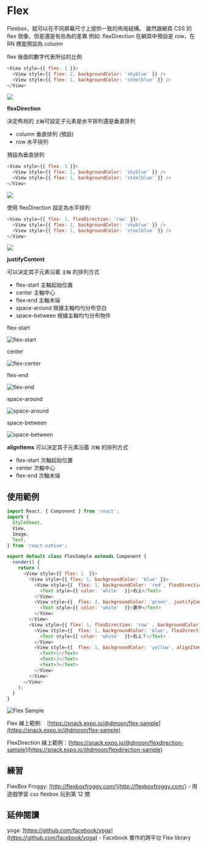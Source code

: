# Flex

Flexbox，就可以在不同屏幕尺寸上提供一致的佈局結構。
雖然跟網頁 CSS 的 flex 很像，但是還是有些為的差異
例如: flexDirection 在網頁中預設是 row，在 RN 裡面預設為 column

flex 後面的數字代表所佔的比例

```js
<View style={{ flex: 1 }}>
  <View style={{ flex: 2, backgroundColor: 'skyblue' }} />
  <View style={{ flex: 1, backgroundColor: 'steelblue' }} />
</View>
```

![](./assets/flex0.png)

**flexDirection**

決定佈局的 `主軸`可設定子元素是水平排列還是垂直排列

- column 垂直排列 (預設)
- row 水平排列

預設為垂直排列

```javascript
<View style={{ flex: 1 }}>
  <View style={{ flex: 1, backgroundColor: 'skyblue' }} />
  <View style={{ flex: 1, backgroundColor: 'steelblue' }} />
</View>
```

![](./assets/flex1.png)

使用 flexDirection 設定為水平排列

```javascript
<View style={{ flex: 1, flexDirection: 'row' }}>
  <View style={{ flex: 1, backgroundColor: 'skyblue' }} />
  <View style={{ flex: 1, backgroundColor: 'steelblue' }} />
</View>
```

![](./assets/flex2.png)

**justifyContent**

可以決定其子元素沿着 `主軸` 的排列方式

- flex-start 主軸起始位置
- center 主軸中心
- flex-end 主軸末端
- space-around 根據主軸均勻分布空白
- space-between 根據主軸均勻分布物件

flex-start

![flex-start](./assets/flex_start.png)

center

![flex-center](./assets/flex_center.png)

flex-end

![flex-end](./assets/flex_end.png)

space-around

![space-around](./assets/flex_around.png)

space-between

![space-between](./assets/flex_between.png)

**alignItems**
可以決定其子元素沿着 `次軸` 的排列方式

- flex-start 次軸起始位置
- center 次軸中心
- flex-end 次軸末端

## 使用範例

```js
import React, { Component } from 'react';
import {
  StyleSheet,
  View,
  Image,
  Text,
} from 'react-native';

export default class FlexSample extends Component {
  render() {
    return (
      <View style={{ flex: 1  }}>
        <View style={{ flex: 1, backgroundColor: 'blue' }}>
          <View style={{  flex: 1, backgroundColor: 'red', flexDirection: 'column', justifyContent: 'flex-start', alignItems: 'flex-end' }}>
            <Text style={{ color: 'white'  }}>右上</Text>
          </View>
          <View style={{  flex: 3, backgroundColor: 'green', justifyContent: 'center', alignItems: 'center' }}>
            <Text style={{ color: 'white'  }}>置中</Text>
          </View>
        </View>
        <View style={{ flex: 1, flexDirection: 'row' , backgroundColor: 'blue' }}>
          <View style={{  flex: 1, backgroundColor: 'blue', flexDirection: 'row', justifyContent: 'flex-end', alignItems: 'flex-start' }}>
            <Text style={{ color: 'white'  }}>右上？</Text>
          </View>
          <View style={{  flex: 1, backgroundColor: 'yellow', alignItems: 'center', justifyContent: 'space-between'}}>
            <Text>1</Text>
            <Text>2</Text>
            <Text>3</Text>
          </View>
        </View>
      </View>
    );
  }
}
```

![Flex Sample](./assets/flex_sample.png)

Flex 線上範例:　[https://snack.expo.io/@dmoon/flex-sample](https://snack.expo.io/@dmoon/flex-sample)

FlexDirection 線上範例：[https://snack.expo.io/@dmoon/flexdirection-sample](https://snack.expo.io/@dmoon/flexdirection-sample)

## 練習

FlexBox Froggy: [http://flexboxfroggy.com/](http://flexboxfroggy.com/) - 用遊戲學習 css flexbox
玩到第 12 關

## 延伸閱讀

yoga: [https://github.com/facebook/yoga](https://github.com/facebook/yoga) - Facebook 實作的跨平台 Flex library

